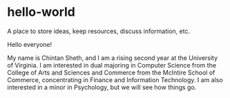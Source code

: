 # hello-world
A place to store ideas, keep resources, discuss information, etc. 


Hello everyone!

My name is Chintan Sheth, and I am a rising second year at the University of Virginia. 
I am interested in dual majoring in Computer Science from the College of Arts and Sciences and Commerce from the McIntire School of Commerce, concentrating in Finance and Information Technology. 
I am also interested in a minor in Psychology, but we will see how things go. 
